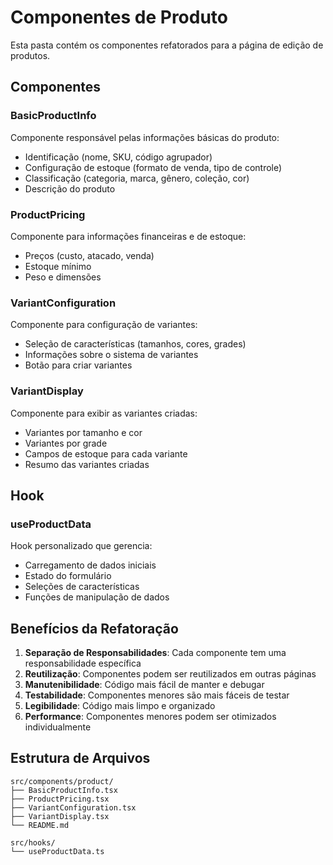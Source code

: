 # Componentes de Produto

Esta pasta contém os componentes refatorados para a página de edição de produtos.

## Componentes

### BasicProductInfo
Componente responsável pelas informações básicas do produto:
- Identificação (nome, SKU, código agrupador)
- Configuração de estoque (formato de venda, tipo de controle)
- Classificação (categoria, marca, gênero, coleção, cor)
- Descrição do produto

### ProductPricing
Componente para informações financeiras e de estoque:
- Preços (custo, atacado, venda)
- Estoque mínimo
- Peso e dimensões

### VariantConfiguration
Componente para configuração de variantes:
- Seleção de características (tamanhos, cores, grades)
- Informações sobre o sistema de variantes
- Botão para criar variantes

### VariantDisplay
Componente para exibir as variantes criadas:
- Variantes por tamanho e cor
- Variantes por grade
- Campos de estoque para cada variante
- Resumo das variantes criadas

## Hook

### useProductData
Hook personalizado que gerencia:
- Carregamento de dados iniciais
- Estado do formulário
- Seleções de características
- Funções de manipulação de dados

## Benefícios da Refatoração

1. **Separação de Responsabilidades**: Cada componente tem uma responsabilidade específica
2. **Reutilização**: Componentes podem ser reutilizados em outras páginas
3. **Manutenibilidade**: Código mais fácil de manter e debugar
4. **Testabilidade**: Componentes menores são mais fáceis de testar
5. **Legibilidade**: Código mais limpo e organizado
6. **Performance**: Componentes menores podem ser otimizados individualmente

## Estrutura de Arquivos

```
src/components/product/
├── BasicProductInfo.tsx
├── ProductPricing.tsx
├── VariantConfiguration.tsx
├── VariantDisplay.tsx
└── README.md

src/hooks/
└── useProductData.ts
```
